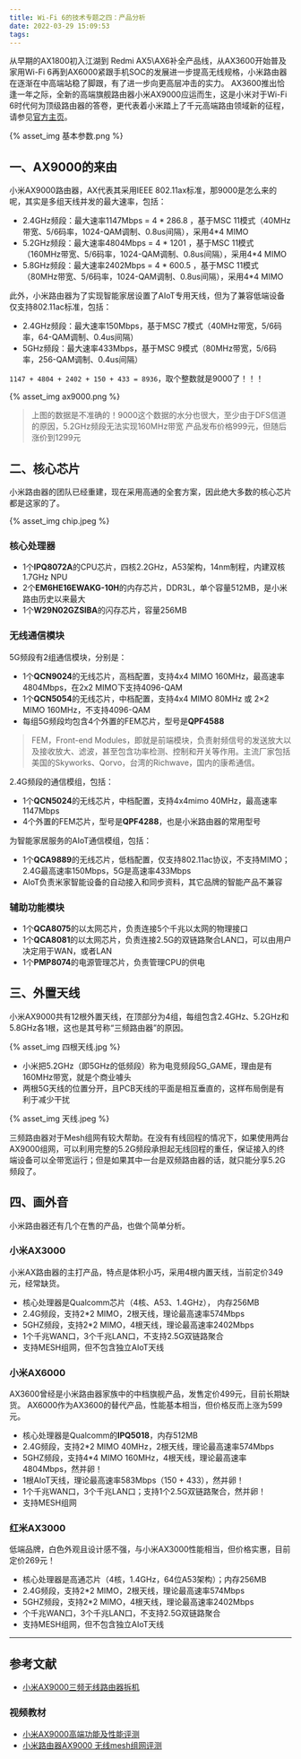 ```yaml
---
title: Wi-Fi 6的技术专题之四：产品分析
date: 2022-03-29 15:09:53
tags:
---
```


从早期的AX1800初入江湖到 Redmi AX5\AX6补全产品线，从AX3600开始普及家用Wi-Fi 6再到AX6000紧跟手机SOC的发展进一步提高无线规格，小米路由器在逐渐在中高端站稳了脚跟，有了进一步向更高层冲击的实力。
AX3600推出恰逢一年之际，全新的高端旗舰路由器小米AX9000应运而生，这是小米对于Wi-Fi 6时代何为顶级路由器的答卷，更代表着小米踏上了千元高端路由领域新的征程，请参见[官方主页](https://www.mi.com/mirouter/ax9000/specs)。

{% asset_img 基本参数.png %}

## 一、AX9000的来由

小米AX9000路由器，AX代表其采用IEEE 802.11ax标准，那9000是怎么来的呢，其实是多组天线并发的最大速率，包括：

- 2.4GHz频段：最大速率1147Mbps = 4 * 286.8 ，基于MSC 11模式（40MHz带宽、5/6码率，1024-QAM调制、0.8us间隔），采用4*4 MIMO
- 5.2GHz频段：最大速率4804Mbps = 4 * 1201 ，基于MSC 11模式（160MHz带宽、5/6码率，1024-QAM调制、0.8us间隔），采用4*4 MIMO
- 5.8GHz频段：最大速率2402Mbps = 4 * 600.5 ，基于MSC 11模式（80MHz带宽、5/6码率，1024-QAM调制、0.8us间隔），采用4*4 MIMO

此外，小米路由器为了实现智能家居设置了AIoT专用天线，但为了兼容低端设备仅支持802.11ac标准，包括：
- 2.4GHz频段：最大速率150Mbps，基于MSC 7模式（40MHz带宽，5/6码率，64-QAM调制、0.4us间隔）
- 5GHz频段：最大速率433Mbps，基于MSC 9模式（80MHz带宽，5/6码率，256-QAM调制、0.4us间隔）

`1147 + 4804 + 2402 + 150 + 433 = 8936`，取个整数就是9000了！！！

{% asset_img ax9000.png %}

> 上图的数据是不准确的！9000这个数据的水分也很大，至少由于DFS信道的原因，5.2GHz频段无法实现160MHz带宽
> 产品发布价格999元，但随后涨价到1299元

## 二、核心芯片

小米路由器的团队已经重建，现在采用高通的全套方案，因此绝大多数的核心芯片都是这家的了。

{% asset_img chip.jpeg %}

### 核心处理器

- 1个**IPQ8072A**的CPU芯片，四核2.2GHz，A53架构，14nm制程，内建双核1.7GHz NPU
- 2个**EM6HE16EWAKG-10H**的内存芯片，DDR3L，单个容量512MB，是小米路由历史以来最大
- 1个**W29N02GZSIBA**的闪存芯片，容量256MB

### 无线通信模块

5G频段有2组通信模块，分别是：
- 1个**QCN9024**的无线芯片，高档配置，支持4x4 MIMO 160MHz，最高速率4804Mbps，在2x2 MIMO下支持4096-QAM
- 1个**QCN5054**的无线芯片，中档配置，支持4x4 MIMO 80MHz 或 2×2 MIMO 160MHz，不支持4096-QAM
- 每组5G频段均包含4个外置的FEM芯片，型号是**QPF4588**

> FEM，Front-end Modules，即就是前端模块，负责射频信号的发送放大以及接收放大、滤波，甚至包含功率检测、控制和开关等作用。主流厂家包括美国的Skyworks、Qorvo，台湾的Richwave，国内的康希通信。

2.4G频段的通信模组，包括：
- 1个**QCN5024**的无线芯片，中档配置，支持4x4mimo 40MHz，最高速率1147Mbps
- 4个外置的FEM芯片，型号是**QPF4288**，也是小米路由器的常用型号

为智能家居服务的AIoT通信模组，包括：
- 1个**QCA9889**的无线芯片，低档配置，仅支持802.11ac协议，不支持MIMO；2.4G最高速率150Mbps，5G是高速率433Mbps
- AIoT负责米家智能设备的自动接入和同步资料，其它品牌的智能产品不兼容

### 辅助功能模块

- 1个**QCA8075**的以太网芯片，负责连接5个千兆以太网的物理接口
- 1个**QCA8081**的以太网芯片，负责连接2.5G的双链路聚合LAN口，可以由用户决定用于WAN，或者LAN
- 1个**PMP8074**的电源管理芯片，负责管理CPU的供电

## 三、外置天线

小米AX9000共有12根外置天线，在顶部分为4组，每组包含2.4GHz、5.2GHz和5.8GHz各1根，这也是其号称“三频路由器”的原因。

{% asset_img 四根天线.jpg %}

- 小米把5.2GHz（即5GHz的低频段）称为电竞频段5G_GAME，理由是有160MHz带宽，就是个商业噱头
- 两根5G天线的位置分开，且PCB天线的平面是相互垂直的，这样布局倒是有利于减少干扰

{% asset_img 天线.jpeg %}

三频路由器对于Mesh组网有较大帮助。在没有有线回程的情况下，如果使用两台AX9000组网，可以利用完整的5.2G频段承担起无线回程的重任，保证接入的终端设备可以全带宽运行；但是如果其中一台是双频路由器的话，就只能分享5.2G频段了。

## 四、画外音

小米路由器还有几个在售的产品，也做个简单分析。

### 小米AX3000 

小米AX路由器的主打产品，特点是体积小巧，采用4根内置天线，当前定价349元，经常缺货。

- 核心处理器是Qualcomm芯片（4核、A53、1.4GHz）， 内存256MB
- 2.4G频段，支持2*2 MIMO，2根天线，理论最高速率574Mbps
- 5GHZ频段，支持2*2 MIMO，4根天线，理论最高速率2402Mbps
- 1个千兆WAN口，3个千兆LAN口，不支持2.5G双链路聚合
- 支持MESH组网，但不包含独立AIoT天线

### 小米AX6000 

AX3600曾经是小米路由器家族中的中档旗舰产品，发售定价499元，目前长期缺货。
AX6000作为AX3600的替代产品，性能基本相当，但价格反而上涨为599元。

- 核心处理器是Qualcomm的**IPQ5018**，内存512MB
- 2.4G频段，支持2*2 MIMO 40MHz，2根天线，理论最高速率574Mbps
- 5GHZ频段，支持4*4 MIMO 160MHz，4根天线，理论最高速率4804Mbps，然并卵！
- 1根AIoT天线，理论最高速率583Mbps（150 + 433），然并卵！
- 1个千兆WAN口，3个千兆LAN口；支持1个2.5G双链路聚合，然并卵！
- 支持MESH组网

### 红米AX3000

低端品牌，白色外观且设计感不强，与小米AX3000性能相当，但价格实惠，目前定价269元！

- 核心处理器是高通芯片（4核，1.4GHz，64位A53架构）；内存256MB
- 2.4G频段，支持2*2 MIMO，2根天线，理论最高速率574Mbps
- 5GHZ频段，支持2*2 MIMO，4根天线，理论最高速率2402Mbps
- 个千兆WAN口，3个千兆LAN口，不支持2.5G双链路聚合
- 支持MESH组网，但不包含独立AIoT天线

---

## 参考文献

- [小米AX9000三频无线路由器拆机](https://www.acwifi.net/13681.html)

### 视频教材

- [小米AX9000高端功能及性能评测](https://www.ixigua.com/6973629022425055781?logTag=8860c8362a7f51e7d691)
- [小米路由器AX9000 无线mesh组网评测](https://www.ixigua.com/6900819345442603524?id=6958306910969791012&logTag=0781892ee341492262db)
